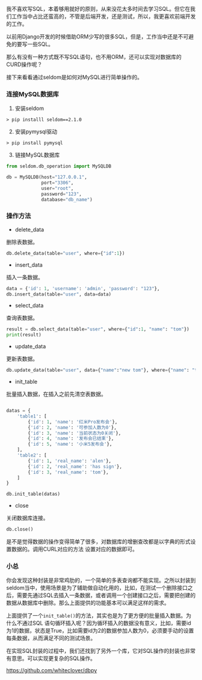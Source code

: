 
<!-- 去曾经有2天造一条测试用例的经历，这一条用例其实就是一堆SQL脚本，大概几十个表，每张表最多有60个字段的样子，你要摸清表之间的关联关系，最终把写好的SQL插入到数据库，然后，Web页面上跑流程，如果SQL造有问题，web页面流程是组走不下去的。早上起来不想去上班的那种，简直是人生的至暗时刻。 -->

我不喜欢写SQL，本着够用就好的原则，从来没花太多时间去学习SQL。但它在我们工作当中占比还蛮高的，不管是后端开发，还是测试，所以，我更喜欢前端开发的工作。

以前用Django开发的时候借助ORM少写的很多SQL，但是，工作当中还是不可避免的要写一些SQL。

那么有没有一种方式既不写SQL语句，也不用ORM，还可以实现对数据库的CURD操作呢？

接下来看看通过seldom是如何对MySQL进行简单操作的。

### 连接MySQL数据库

1. 安装seldom

```shell
> pip installl seldom==2.1.0
```

2. 安装pymysql驱动

```shell
> pip install pymysql
```

3. 链接MySQL数据库

```py
from seldom.db_operation import MySQLDB

db = MySQLDB(host="127.0.0.1", 
             port="3306", 
             user="root", 
             password="123", 
             database="db_name")
```

### 操作方法

* delete_data

删除表数据。

```py
db.delete_data(table="user", where={"id":1})
```

* insert_data

插入一条数据。

```py
data = {'id': 1, 'username': 'admin', 'password': "123"},
db.insert_data(table="user", data=data)
```

* select_data

查询表数据。

```py
result = db.select_data(table="user", where={"id":1, "name": "tom"})
print(result)
```

* update_data

更新表数据。

```py
db.update_data(table="user", data={"name":"new tom"}, where={"name": "tom"})
```


* init_table

批量插入数据，在插入之前先清空表数据。

```py

datas = {
    'table1': [
        {'id': 1, 'name': '红米Pro发布会'},
        {'id': 2, 'name': '可参加人数为0'},
        {'id': 3, 'name': '当前状态为0关闭'},
        {'id': 4, 'name': '发布会已结束'},
        {'id': 5, 'name': '小米5发布会'},
    ],
    'table2': [
        {'id': 1, 'real_name': 'alen'},
        {'id': 2, 'real_name': 'has sign'},
        {'id': 3, 'real_name': 'tom'},
    ]
}

db.init_table(datas)
```

* close

关闭数据库连接。

```py
db.close()
```

是不是觉得数据的操作变得简单了很多，对数据库的增删查改都是以字典的形式设置数据的。调用CURL对应的方法 设置对应的数据即可。

### 小总

你会发现这种封装是非常鸡肋的，一个简单的多表查询都不能实现。之所以封装到seldom当中，使用场景是为了辅助做自动化用的，比如，在测试一个删除接口之后，需要先通过SQL去插入一条数据，或者调用一个创建接口之后，需要把创建的数据从数据库中删除。那么上面提供的功能基本可以满足这样的需求。

上面提供了一个`init_table()`的方法，其实也是为了更方便的批量插入数据。为什么不通过SQL 语句循环插入呢？因为循环插入的数据没有意义，比如，需要id为1的数据，状态是True，比如需要id为2的数据参加人数为0，必须要手动的设置每条数据，从而满足不同的测试场景。


在实现SQL封装的过程中，我们还找到了另外一个库，它对SQL操作的封装也非常有意思。可以实现更复杂的SQL操作。

https://github.com/whiteclover/dbpy









